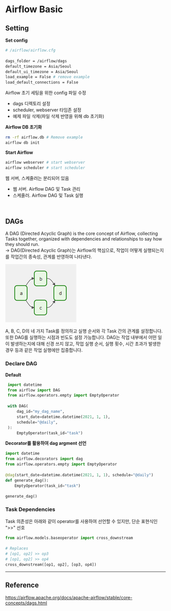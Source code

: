 # Airflow Basic

## Setting
**Set config**
```bash
# /airflow/airflow.cfg

dags_folder = /airflow/dags 
default_timezone = Asia/Seoul 
default_ui_timezone = Asia/Seoul 
load_example = False # remove example
load_default_connections = False
```
Airflow 초기 세팅을 위한 config 파일 수정
- dags 디렉토리 설정
- scheduler, webserver 타임존 설정
- 예제 파일 삭제(파일 삭제 반영을 위해 db 초기화)

**Airflow DB 초기화**
```zsh
rm -rf airflow.db # Remove example
airflow db init
```
**Start Airflow**
```zsh
airflow webserver # start webserver
airflow scheduler # start scheduler
```
웹 서버, 스케줄러는 분리되어 있음
- 웹 서버. Airflow DAG 및 Task 관리
- 스케줄러. Airflow DAG 및 Task 실행

<br>

## DAGs
A DAG (Directed Acyclic Graph) is the core concept of Airflow, collecting Tasks together, organized with dependencies and relationships to say how they should run.  
-> DAG(Directed Acyclic Graph)는 Airflow의 핵심으로, 작업이 어떻게 실행되는지를 작업간의 종속성, 관계를 반영하여 나타낸다.

<p align="left"><img src=https://raw.githubusercontent.com/hyeongyuu/TIL/main/images/airflow/airflow_dag.png></p>

A, B, C, D의 네 가지 Task를 정의하고 실행 순서와 각 Task 간의 관계를 설정합니다. 또한 DAG를 실행하는 시점과 빈도도 설정 가능합니다. DAG는 작업 내부에서 어떤 일이 발생하는지에 대해 신경 쓰지 않고, 작업 실행 순서, 실행 횟수, 시간 초과가 발생한 경우 등과 같은 작업 실행에만 집중합니다.

### Declare DAG
**Default**
```python
 import datetime
 from airflow import DAG
 from airflow.operators.empty import EmptyOperator

 with DAG(
     dag_id="my_dag_name",
     start_date=datetime.datetime(2021, 1, 1),
     schedule="@daily",
 ):
     EmptyOperator(task_id="task")
```
**Decorator를 활용하여 dag argment 선언**
```python
import datetime
from airflow.decorators import dag
from airflow.operators.empty import EmptyOperator

@dag(start_date=datetime.datetime(2021, 1, 1), schedule="@daily")
def generate_dag():
    EmptyOperator(task_id="task")

generate_dag()
```


### Task Dependencies
Task 의존성은 아래와 같이 operator를 사용하여 선언할 수 있지만, 단순 표현식인 ">>" 선호
```python
from airflow.models.baseoperator import cross_downstream

# Replaces
# [op1, op2] >> op3
# [op1, op2] >> op4
cross_downstream([op1, op2], [op3, op4])
```
---
## Reference
https://airflow.apache.org/docs/apache-airflow/stable/core-concepts/dags.html
